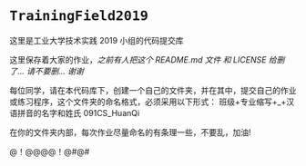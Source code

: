 # `TrainingField2019`
这里是工业大学技术实践 2019 小组的代码提交库

这里保存着大家的作业，*之前有人把这个 README.md 文件 和 LICENSE 给删了... 请不要删... 谢谢*


每位同学，请在本代码库下，创建一个自己的文件夹，并在其中，提交自己的作业或练习程序，这个文件夹的命名格式，必须采用以下形式：
 班级+专业缩写+_+汉语拼音的名字和姓氏
091CS_HuanQi


在你的文件夹内部，每次作业尽量命名的有条理一些，不要乱，加油!


@！@@@@！@#@#
